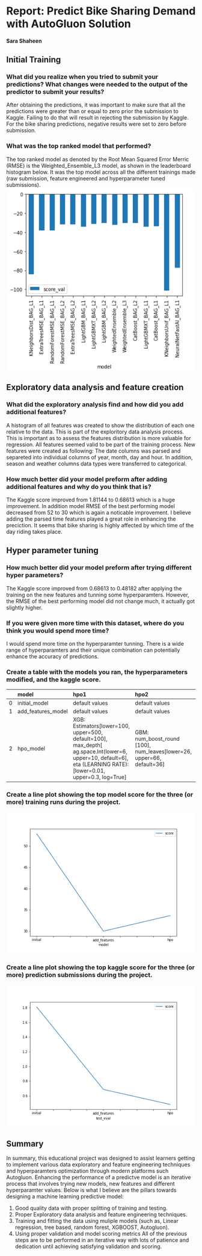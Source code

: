 # Report: Predict Bike Sharing Demand with AutoGluon Solution
#### Sara Shaheen 

## Initial Training
### What did you realize when you tried to submit your predictions? What changes were needed to the output of the predictor to submit your results?
After obtaining the predictions, it was important to make sure that all the predictions were greater than or equal to zero prior the submission to Kaggle. Failing to do that will result in rejecting the submission by Kaggle. For the bike sharing predictions, negative results were set to zero before submission. 

### What was the top ranked model that performed?
The top ranked model as denoted by the Root Mean Squared Error Merric (RMSE) is the Weighted_Ensemble_L3 model, as shown in the leaderboard histogram below. It was the top model across all the different trainings made (raw submission, feature engineered and hyperparameter tuned submissions). 
![leaderboard.PNG](img/leaderboard.PNG)

## Exploratory data analysis and feature creation
### What did the exploratory analysis find and how did you add additional features?
A histogram of all features was created to show the distribution of each one relative to the data. This is part of the exploritory data analysis process. This is important as to assess the features distribution is more valuable for regression. All features seemed valid to be part of the training process. 
New features were created as following: 
The date columns was parsed and separeted into individual columns of year, month, day and hour. In addition, season and weather columns data types were transferred to categorical. 

### How much better did your model preform after adding additional features and why do you think that is?
The Kaggle score improved from 1.81144 to 0.68613 which is a huge improvement. In addition model RMSE of the best performing model decreased from 52 to 30 which is again a noticable improvement. I believe adding the parsed time features played a great role in enhancing the preciction. It seems that bike sharing is highly affected by which time of the day riding takes place.

## Hyper parameter tuning
### How much better did your model preform after trying different hyper parameters?
The Kaggle score improved from 0.68613 to  0.48182 after applying the training on the new features and tunning some hyperparamters. However, the RMSE of the best performing model did not change much, it actually got slightly higher.

### If you were given more time with this dataset, where do you think you would spend more time?
I would spend more time on the hyperparamter tunning. There is a wide range of hyperparamters and their unique combination can potentially enhance the accuracy of predictions. 

### Create a table with the models you ran, the hyperparameters modified, and the kaggle score.
|    | model              | hpo1                                                                                                                                                              | hpo2                                                                   | hpo3                                                                                                |   score |
|---:|:-------------------|:------------------------------------------------------------------------------------------------------------------------------------------------------------------|:-----------------------------------------------------------------------|:----------------------------------------------------------------------------------------------------|--------:|
|  0 | initial_model      | default values                                                                                                                                                    | default values                                                         | default values                                                                                      | 1.81144 |
|  1 | add_features_model | default values                                                                                                                                                    | default values                                                         | default values                                                                                      | 0.68613 |
|  2 | hpo_model          | XGB: Estimators[lower=100, upper=500, default=100], max_depth[ ag.space.Int(lower=6, upper=10, default=6], eta (LEARNING RATE): [lower=0.01, upper=0.3, log=True] | GBM: num_boost_round [100], num_leaves[lower=26, upper=66, default=36] | CAT: Iterations[100], learning_rate[lower=0.01, upper=0.3, log=True] , depth [lower=0.01 upper=0.3] | 0.48182 |

### Create a line plot showing the top model score for the three (or more) training runs during the project.

![model_train_score.png](img/model_train_score.png)

### Create a line plot showing the top kaggle score for the three (or more) prediction submissions during the project.

![model_test_score.png](img/model_test_score.png)

## Summary
In summary, this educational project was designed to assist learners getting to implement various data exploratory and feature engineering techniques and hyperparamters optimization through modern platforms such Autogluon. Enhancing the performance of a predictve model is an iterative process that involves trying new models, new features and different hyperparamter values. Below is what I believe are the pillars towards designing a machine learning predictive model:
1. Good quality data with proper splitting of training and testing.
2. Proper Exploratory data analysis and feature engineering techniques.
3. Training and fitting the data using muliple models (such as, Linear regression, tree based, random forest, XGBOOST, Autogluon).
4. Using proper validation and model scoring metrics 
All of the previous steps are to be performed in an iterative way with lots of patience and dedication until achieving satisfying validation and scoring. 

